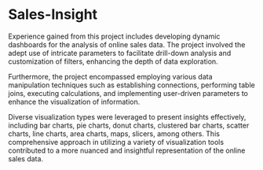 # Sales-Insight


Experience gained from this project includes developing dynamic dashboards for the analysis of online sales data. The project involved the adept use of intricate parameters to facilitate drill-down analysis and customization of filters, enhancing the depth of data exploration.

Furthermore, the project encompassed employing various data manipulation techniques such as establishing connections, performing table joins, executing calculations, and implementing user-driven parameters to enhance the visualization of information.

Diverse visualization types were leveraged to present insights effectively, including bar charts, pie charts, donut charts, clustered bar charts, scatter charts, line charts, area charts, maps, slicers, among others. This comprehensive approach in utilizing a variety of visualization tools contributed to a more nuanced and insightful representation of the online sales data.
